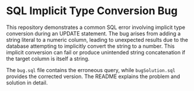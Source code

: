 # SQL Implicit Type Conversion Bug

This repository demonstrates a common SQL error involving implicit type conversion during an UPDATE statement. The bug arises from adding a string literal to a numeric column, leading to unexpected results due to the database attempting to implicitly convert the string to a number.  This implicit conversion can fail or produce unintended string concatenation if the target column is itself a string.

The `bug.sql` file contains the erroneous query, while `bugSolution.sql` provides the corrected version.  The README explains the problem and solution in detail.